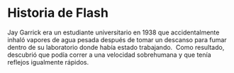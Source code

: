 # Historia de Flash



Jay Garrick era un estudiante universitario en 1938 que accidentalmente inhaló vapores de agua pesada 
después de tomar un descanso para fumar dentro de su laboratorio donde había estado trabajando. ​ 
Como resultado, descubrió que podía correr a una velocidad sobrehumana y que tenía reflejos igualmente rápidos.
